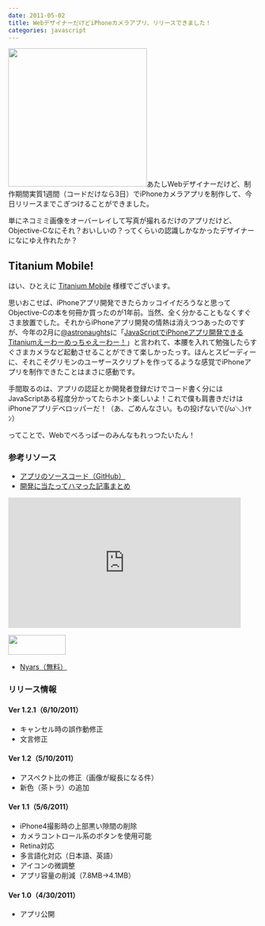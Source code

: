 ```yaml
---
date: 2011-05-02
title: WebデザイナーだけどiPhoneカメラアプリ、リリースできました！
categories: javascript
---
```


<a href="http://itunes.apple.com/jp/app/nyars/id433610083?mt=8"></a><a href="http://itunes.apple.com/jp/app/nyars/id433610083?mt=8"><img class="alignleft size-medium wp-image-3120" title="icon" src="/static/blog/2011/05/icon-187x300.png" alt="" height="280" /></a>あたしWebデザイナーだけど、制作期間実質1週間（コードだけなら3日）でiPhoneカメラアプリを制作して、今日リリースまでこぎつけることができました。

単にネコミミ画像をオーバーレイして写真が撮れるだけのアプリだけど、Objective-Cなにそれ？おいしいの？ってくらいの認識しかなかったデザイナーになにゆえ作れたか？

<!--more-->
<h2>Titanium Mobile!</h2>
はい、ひとえに <a href="http://www.appcelerator.com/">Titanium Mobile</a> 様様でございます。

思いおこせば、iPhoneアプリ開発できたらカッコイイだろうなと思ってObjective-Cの本を何冊か買ったのが1年前。当然、全く分かることもなくすぐさま放置でした。それからiPhoneアプリ開発の情熱は消えつつあったのですが、今年の2月に<a href="https://twitter.com/#!/astronaughts">@astronaughts</a>に「<a href="http://astronaughts.net/?p=204">JavaScriptでiPhoneアプリ開発できるTitaniumえーわーめっちゃえーわー！</a>」と言われて、本腰を入れて勉強したらすぐさまカメラなど起動させることができて楽しかったっす。ほんとスピーディーに、それこそグリモンのユーザースクリプトを作ってるような感覚でiPhoneアプリを制作できたことはまさに感動です。

手間取るのは、アプリの認証とか開発者登録だけでコード書く分にはJavaScriptある程度分かってたらホント楽しいよ！これで僕も肩書きだけはiPhoneアプリデベロッパーだ！（あ、ごめんなさい。もの投げないで(/ω＼)ｲﾔﾝ）

ってことで、Webでべろっぱーのみんなもれっつたいたん！
<h3>参考リソース</h3>
<ul>
	<li><a href="https://github.com/t32k/Nyars">アプリのソースコード（GitHub）</a></li>
	<li><a href="http://t32k.me/mol/log/untitled/">開発に当たってハマった記事まとめ</a></li>
</ul>
<iframe frameborder="0" height="264" src="http://player.vimeo.com/video/23317105?title=0&amp;byline=0&amp;portrait=0" width="470"></iframe>

<a href="http://itunes.apple.com/jp/app/nyars/id433610083?mt=8"><img title="App Store" src="/static/blog/2011/05/badge_appstore-lrg.gif" alt="" width="116" height="40" /></a>
<ul>
	<li><a href="http://itunes.apple.com/jp/app/nyars/id433610083?mt=8">Nyars（無料）</a></li>
</ul>
<h3>リリース情報</h3>
<h4>Ver 1.2.1（6/10/2011）</h4>
<ul>
	<li>キャンセル時の誤作動修正</li>
	<li>文言修正</li>
</ul>
<h4>Ver 1.2（5/10/2011）</h4>
<ul>
	<li>アスペクト比の修正（画像が縦長になる件）</li>
	<li>新色（茶トラ）の追加</li>
</ul>
<h4>Ver 1.1（5/6/2011）</h4>
<ul>
	<li>iPhone4撮影時の上部黒い隙間の削除</li>
	<li>カメラコントロール系のボタンを使用可能</li>
	<li>Retina対応</li>
	<li>多言語化対応（日本語、英語）</li>
	<li>アイコンの微調整</li>
	<li>アプリ容量の削減（7.8MB→4.1MB）</li>
</ul>
<h4>Ver 1.0（4/30/2011）</h4>
<ul>
	<li>アプリ公開</li>
</ul>

